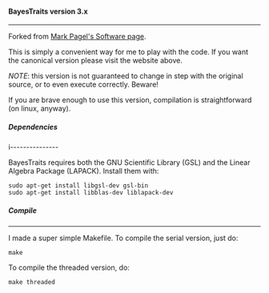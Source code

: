 #### BayesTraits version 3.x
---------------

Forked from [Mark Pagel's Software page](http://www.evolution.rdg.ac.uk/BayesTraitsV3.0.1/BayesTraitsV3.0.1.html).

This is simply a convenient way for me to play with the code. If you want the canonical version please visit the website above.

*NOTE*: this version is not guaranteed to change in step with the original source, or to even execute correctly. Beware!

If you are brave enough to use this version, compilation is straightforward (on linux, anyway). 

##### Dependencies
i---------------

BayesTraits requires both the GNU Scientific Library (GSL) and the Linear Algebra Package (LAPACK). Install them with:

```
sudo apt-get install libgsl-dev gsl-bin 
sudo apt-get install libblas-dev liblapack-dev
```

##### Compile
---------------

I made a super simple Makefile. To compile the serial version, just do:

```
make
```

To compile the threaded version, do:

```
make threaded
```

